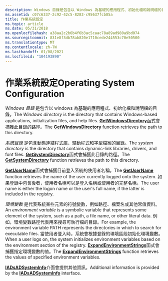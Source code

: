 ```yaml
---
description: Windows 目錄是包含以 Windows 為基礎的應用程式、初始化檔和說明檔的目錄。 GetWindowsDirectory 函式會捕獲此目錄的路徑。
ms.assetid: c07c6337-2c92-42c5-8283-c95637fcb85a
title: 作業系統設定
ms.topic: article
ms.date: 05/31/2018
ms.openlocfilehash: a38aa2c2b6b4f6b3ac5caac78a89ad980a9bd074
ms.sourcegitcommit: 831e8f3db78ab820e1710cede244553c70e50500
ms.translationtype: MT
ms.contentlocale: zh-TW
ms.lasthandoff: 01/08/2021
ms.locfileid: "104193890"
---
```

# <a name="operating-system-configuration"></a><span data-ttu-id="85c34-104">作業系統設定</span><span class="sxs-lookup"><span data-stu-id="85c34-104">Operating System Configuration</span></span>

<span data-ttu-id="85c34-105">*Windows 目錄* 是包含以 windows 為基礎的應用程式、初始化檔和說明檔的目錄。</span><span class="sxs-lookup"><span data-stu-id="85c34-105">The *Windows directory* is the directory that contains Windows-based applications, initialization files, and help files.</span></span> <span data-ttu-id="85c34-106">[**GetWindowsDirectory**](/windows/win32/api/sysinfoapi/nf-sysinfoapi-getwindowsdirectorya)函式會捕獲此目錄的路徑。</span><span class="sxs-lookup"><span data-stu-id="85c34-106">The [**GetWindowsDirectory**](/windows/win32/api/sysinfoapi/nf-sysinfoapi-getwindowsdirectorya) function retrieves the path to this directory.</span></span>

<span data-ttu-id="85c34-107">*系統目錄* 是包含動態連結程式庫、驅動程式和字型檔案的目錄。</span><span class="sxs-lookup"><span data-stu-id="85c34-107">The *system directory* is the directory that contains dynamic-link libraries, drivers, and font files.</span></span> <span data-ttu-id="85c34-108">[**GetSystemDirectory**](/windows/win32/api/sysinfoapi/nf-sysinfoapi-getsystemdirectorya)函式會捕獲此目錄的路徑。</span><span class="sxs-lookup"><span data-stu-id="85c34-108">The [**GetSystemDirectory**](/windows/win32/api/sysinfoapi/nf-sysinfoapi-getsystemdirectorya) function retrieves the path to this directory.</span></span>

<span data-ttu-id="85c34-109">[**GetUserName**](/windows/desktop/api/Winbase/nf-winbase-getusernamea)函式會捕獲目前登入系統的使用者名稱。</span><span class="sxs-lookup"><span data-stu-id="85c34-109">The [**GetUserName**](/windows/desktop/api/Winbase/nf-winbase-getusernamea) function retrieves the name of the user currently logged onto the system.</span></span> <span data-ttu-id="85c34-110">如果登錄中包含後者，使用者名稱可以是登入名稱或使用者的完整名稱。</span><span class="sxs-lookup"><span data-stu-id="85c34-110">The user name is either the logon name or the user's full name, if the latter is included in the registry.</span></span>

<span data-ttu-id="85c34-111">*環境變數* 是代表系統某些元素的符號變數，例如路徑、檔案名或其他常值資料。</span><span class="sxs-lookup"><span data-stu-id="85c34-111">An *environment variable* is a symbolic variable that represents some element of the system, such as a path, a file name, or other literal data.</span></span> <span data-ttu-id="85c34-112">例如，環境變數路徑代表用來搜尋可執行檔的目錄。</span><span class="sxs-lookup"><span data-stu-id="85c34-112">For example, the environment variable PATH represents the directories in which to search for executable files.</span></span> <span data-ttu-id="85c34-113">當使用者登入時，系統會根據登錄的環境區段初始化環境變數。</span><span class="sxs-lookup"><span data-stu-id="85c34-113">When a user logs on, the system initializes environment variables based on the environment section of the registry.</span></span> <span data-ttu-id="85c34-114">[**ExpandEnvironmentStrings**](/windows/win32/api/processenv/nf-processenv-expandenvironmentstringsa)函式會捕獲指定環境變數的值。</span><span class="sxs-lookup"><span data-stu-id="85c34-114">The [**ExpandEnvironmentStrings**](/windows/win32/api/processenv/nf-processenv-expandenvironmentstringsa) function retrieves the values of specified environment variables.</span></span>

<span data-ttu-id="85c34-115">[**IADsADSystemInfo**](/windows/desktop/api/iads/nn-iads-iadsadsysteminfo)介面會提供其他資訊。</span><span class="sxs-lookup"><span data-stu-id="85c34-115">Additional information is provided by the [**IADsADSystemInfo**](/windows/desktop/api/iads/nn-iads-iadsadsysteminfo) interface.</span></span>

 

 
